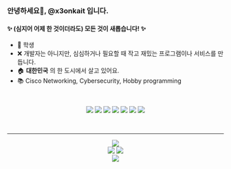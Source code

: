 ### 안녕하세요👋, @x3onkait 입니다.
#### ✨ (심지어 어제 한 것이더라도) 모든 것이 새롭습니다! ✨

- 🤞 학생
- ❌ 개발자는 아니지만, 심심하거나 필요할 때 작고 재밌는 프로그램이나 서비스를 만듭니다.
- 🏠 **대한민국** 의 한 도시에서 살고 있어요.
- 📚 Cisco Networking, Cybersecurity, Hobby programming

<br>

  <p align="center"> 
      <img src="https://img.shields.io/badge/Python-3776AB?style=for-the-badge&logo=python&logoColor=white">
      <img src="https://img.shields.io/badge/PHP-777BB4?style=for-the-badge&logo=php&logoColor=white">
      <img src="https://img.shields.io/badge/MySQL-005C84?style=for-the-badge&logo=mysql&logoColor=white"> 
      <img src="https://img.shields.io/badge/JavaScript-323330?style=for-the-badge&logo=javascript&logoColor=F7DF1E">
      <img src="https://img.shields.io/badge/HTML5-E34F26?style=for-the-badge&logo=html5&logoColor=white">
      <img src="https://img.shields.io/badge/CSS3-1572B6?style=for-the-badge&logo=css3&logoColor=white">
      <img src="https://img.shields.io/badge/Apache-D22128?style=for-the-badge&logo=Apache&logoColor=white"> <br>
  </p>

<br>

* * *

<p align="center">
  <img src="https://github-readme-streak-stats.herokuapp.com/?user=x3onkait"><br>
  <img src="https://github-readme-stats.vercel.app/api?username=x3onkait&show_icons=true&hide=contribs">
  <img src="https://github-readme-stats.vercel.app/api/top-langs/?username=x3onkait&layout=compact"><br>
  <img src="https://gpvc.arturio.dev/x3onkait">
</p>
